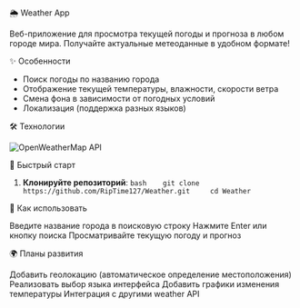 
🌦️ Weather App

Веб-приложение для просмотра текущей погоды и прогноза в любом городе мира. Получайте актуальные метеоданные в удобном формате!

✨ Особенности

- Поиск погоды по названию города
- Отображение текущей температуры, влажности, скорости ветра
- Смена фона в зависимости от погодных условий
- Локализация (поддержка разных языков)

🛠️ Технологии

![OpenWeatherMap API](https://img.shields.io/badge/-OpenWeatherMap_API-7CB9E8?logo=openweathermap)

🚀 Быстрый старт

1. **Клонируйте репозиторий**:
``` bash    git clone https://github.com/RipTime127/Weather.git     cd Weather ```


📖 Как использовать

Введите название города в поисковую строку
Нажмите Enter или кнопку поиска
Просматривайте текущую погоду и прогноз

🌍 Планы развития

Добавить геолокацию (автоматическое определение местоположения)
Реализовать выбор языка интерфейса
Добавить графики изменения температуры
Интеграция с другими weather API
